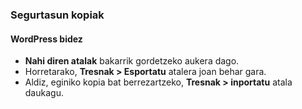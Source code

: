 ### Segurtasun kopiak
#### WordPress bidez

- **Nahi diren atalak** bakarrik gordetzeko aukera dago.
- Horretarako, **Tresnak > Esportatu** atalera joan behar gara.
- Aldiz, eginiko kopia bat berrezartzeko, **Tresnak > inportatu** atala daukagu.